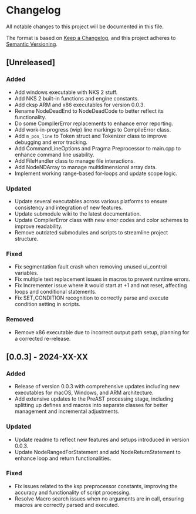 # Changelog

All notable changes to this project will be documented in this file.

The format is based on [Keep a Changelog](https://keepachangelog.com/en/1.1.0/),
and this project adheres to [Semantic Versioning](https://semver.org/spec/v2.0.0.html).

## [Unreleased]

### Added
- Add windows executable with NKS 2 stuff.
- Add NKS 2 built-in functions and engine constants.
- Add cksp ARM and x86 executables for version 0.0.3.
- Rename NodeDeadEnd to NodeDeadCode to better reflect its functionality.
- Do some CompilerError replacements to enhance error reporting.
- Add work-in-progress (wip) line markings to CompileError class.
- Add `m_pos_line` to Token struct and Tokenizer class to improve debugging and error tracking.
- Add CommandLineOptions and Pragma Preprocessor to main.cpp to enhance command line usability.
- Add FileHandler class to manage file interactions.
- Add NodeNDArray to manage multidimensional array data.
- Implement working range-based for-loops and update scope logic.

### Updated
- Update several executables across various platforms to ensure consistency and integration of new features.
- Update submodule wiki to the latest documentation.
- Update CompilerError class with new error codes and color schemes to improve readability.
- Remove outdated submodules and scripts to streamline project structure.

### Fixed
- Fix segmentation fault crash when removing unused ui_control variables.
- Fix multiple text replacement issues in macros to prevent runtime errors.
- Fix Incrementer issue where it would start at +1 and not reset, affecting loops and conditional statements.
- Fix SET_CONDITION recognition to correctly parse and execute condition setting in scripts.

### Removed
- Remove x86 executable due to incorrect output path setup, planning for a corrected re-release.

## [0.0.3] - 2024-XX-XX
### Added
- Release of version 0.0.3 with comprehensive updates including new executables for macOS, Windows, and ARM architecture.
- Add extensive updates to the PreAST processing stage, including splitting up defines and macros into separate classes for better management and incremental adjustments.

### Updated
- Update readme to reflect new features and setups introduced in version 0.0.3.
- Update NodeRangedForStatement and add NodeReturnStatement to enhance loop and return functionalities.

### Fixed
- Fix issues related to the ksp preprocessor constants, improving the accuracy and functionality of script processing.
- Resolve Macro search issues when no arguments are in call, ensuring macros are correctly parsed and executed.

